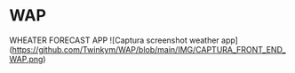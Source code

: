 # WAP
WHEATER FORECAST APP
![Captura screenshot weather app]
(https://github.com/Twinkym/WAP/blob/main/IMG/CAPTURA_FRONT_END_WAP.png)

